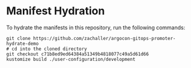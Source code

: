 # Manifest Hydration

To hydrate the manifests in this repository, run the following commands:

```shell
git clone https://github.com/zachaller/argocon-gitops-promoter-hydrate-demo
# cd into the cloned directory
git checkout c71b8ed9ed64384a51349b4818077c49a5d61d66
kustomize build ./user-configuration/development
```
